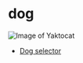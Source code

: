 # dog

![Image of Yaktocat](https://octodex.github.com/images/yaktocat.png)

* [Dog selector](https://ionutrzv01.github.io/dog/)



